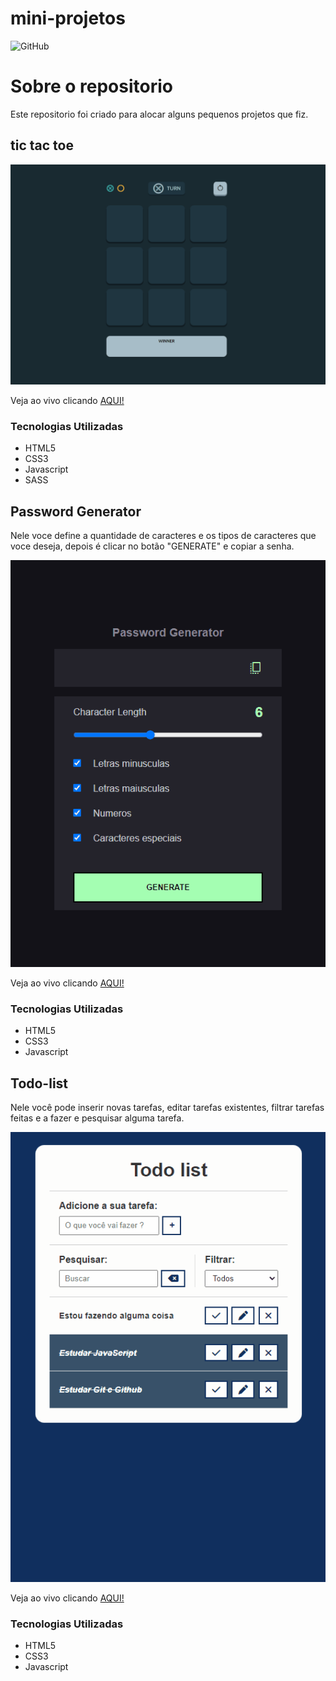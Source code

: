 # mini-projetos

![GitHub](https://img.shields.io/github/license/matheusmorenocf/mini-projetos?style=plastic)

# Sobre o repositorio

Este repositorio foi criado para alocar alguns pequenos projetos que fiz.

## tic tac toe

![tic tac toe](https://github.com/matheusmorenocf/mini-projetos/blob/main/assets/tic-tac-toe.gif)

Veja ao vivo clicando <a href="https://matheusmorenocf.github.io/mini-projetos/tic-tac-toe/index.html" target="_blank">AQUI!</a>

### Tecnologias Utilizadas
- HTML5
- CSS3
- Javascript
- SASS

## Password Generator

Nele voce define a quantidade de caracteres e os tipos de caracteres que voce deseja, depois é clicar no botão "GENERATE" e copiar a senha.

![Password Generator](https://github.com/matheusmorenocf/mini-projetos/blob/main/assets/password-generador.gif)

Veja ao vivo clicando <a href="https://matheusmorenocf.github.io/mini-projetos/password-generator/index.html" target="_blank">AQUI!</a>

### Tecnologias Utilizadas
- HTML5
- CSS3
- Javascript

## Todo-list

Nele você pode inserir novas tarefas, editar tarefas existentes, filtrar tarefas feitas e a fazer e pesquisar alguma tarefa.

![Todo list](https://github.com/matheusmorenocf/mini-projetos/blob/main/assets/todo-list.gif)

Veja ao vivo clicando <a href="https://matheusmorenocf.github.io/mini-projetos/todo-list-2/index.html" target="_blank">AQUI!</a>

### Tecnologias Utilizadas
- HTML5
- CSS3
- Javascript
